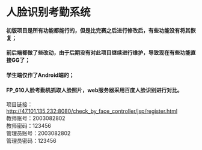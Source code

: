 # 人脸识别考勤系统
#### 初版项目是所有功能都能行的，但是比完赛之后进行修改后，有些功能没有将其恢复；
#### 前后端都做了些改动，由于后期没有对此项目继续进行维护，导致现在有些功能直接GG了；
#### 学生端仅作了Android端的；
#### FP_610人脸考勤机抓取人脸照片，web服务器采用百度人脸识别进行对比。
项目链接：http://47.101.135.232:8080/check_by_face_controller/jsp/register.html  
教师账号：2003082802  
教师密码：123456  
管理员账号：2003082802  
管理员密码：123456  
